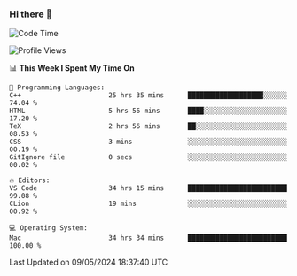 ### Hi there 👋

<!--START_SECTION:waka-->
![Code Time](http://img.shields.io/badge/Code%20Time-558%20hrs%2042%20mins-blue)

![Profile Views](http://img.shields.io/badge/Profile%20Views-5-blue)

📊 **This Week I Spent My Time On** 

```text
💬 Programming Languages: 
C++                      25 hrs 35 mins      ███████████████████░░░░░░   74.04 % 
HTML                     5 hrs 56 mins       ████░░░░░░░░░░░░░░░░░░░░░   17.20 % 
TeX                      2 hrs 56 mins       ██░░░░░░░░░░░░░░░░░░░░░░░   08.53 % 
CSS                      3 mins              ░░░░░░░░░░░░░░░░░░░░░░░░░   00.19 % 
GitIgnore file           0 secs              ░░░░░░░░░░░░░░░░░░░░░░░░░   00.02 % 

🔥 Editors: 
VS Code                  34 hrs 15 mins      █████████████████████████   99.08 % 
CLion                    19 mins             ░░░░░░░░░░░░░░░░░░░░░░░░░   00.92 % 

💻 Operating System: 
Mac                      34 hrs 34 mins      █████████████████████████   100.00 % 
```


 Last Updated on 09/05/2024 18:37:40 UTC
<!--END_SECTION:waka-->

<!--
**JackeyHua-SJTU/JackeyHua-SJTU** is a ✨ _special_ ✨ repository because its `README.md` (this file) appears on your GitHub profile.

Here are some ideas to get you started:

- 🔭 I’m currently working on ...
- 🌱 I’m currently learning ...
- 👯 I’m looking to collaborate on ...
- 🤔 I’m looking for help with ...
- 💬 Ask me about ...
- 📫 How to reach me: ...
- 😄 Pronouns: ...
- ⚡ Fun fact: ...
-->

